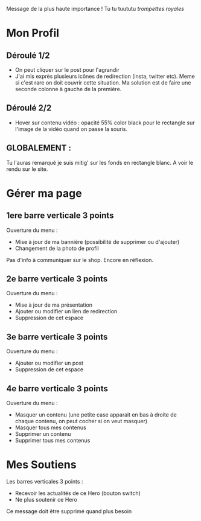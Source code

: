 Message de la plus haute importance ! Tu tu tuututu *trompettes royales*

# Mon Profil

## Déroulé 1/2

- On peut cliquer sur le post pour l'agrandir
- J'ai mis exprès plusieurs icônes de redirection (insta, twitter etc). Meme si c'est rare on doit couvrir cette situation. Ma solution est de faire une seconde colonne à gauche de la première.

## Déroulé 2/2

- Hover sur contenu vidéo : opacité 55% color black pour le rectangle sur l'image de la vidéo quand on passe la souris.


## GLOBALEMENT :

Tu l'auras remarqué je suis mitig' sur les fonds en rectangle blanc. A voir le rendu sur le site. 

# Gérer ma page

## 1ere barre verticale 3 points

Ouverture du menu : 
  -  Mise à jour de ma bannière (possibilité de supprimer ou d'ajouter)
  -  Changement de la photo de profil 

Pas d'info à communiquer sur le shop. Encore en réflexion. 

## 2e barre verticale 3 points

Ouverture du menu :
  - Mise à jour de ma présentation 
  - Ajouter ou modifier un lien de redirection
  - Suppression de cet espace

## 3e barre verticale 3 points

Ouverture du menu :
  - Ajouter ou modifier un post
  - Suppression de cet espace

## 4e barre verticale 3 points

Ouverture du menu :
  - Masquer un contenu (une petite case apparait en bas à droite de chaque contenu, on peut cocher si on veut masquer)
  - Masquer tous mes contenus
  - Supprimer un contenu
  - Supprimer tous mes contenus


# Mes Soutiens

Les barres verticales 3 points : 
  - Recevoir les actualités de ce Hero (bouton switch)
  - Ne plus soutenir ce Hero



Ce message doit être supprimé quand plus besoin